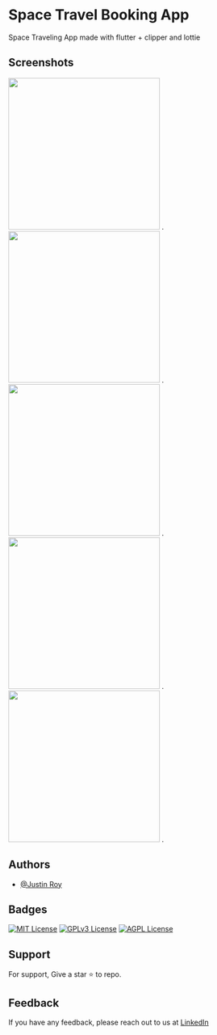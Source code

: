 # Space Travel Booking App

Space Traveling App made with flutter + clipper and lottie


## Screenshots
<img width="300" src="https://firebasestorage.googleapis.com/v0/b/instagram-clone-cf306.appspot.com/o/space%2F1.jpg?alt=media&token=8df5ea36-b86a-4bdf-951e-7784c9a73079">  .
<img width="300" src="https://firebasestorage.googleapis.com/v0/b/instagram-clone-cf306.appspot.com/o/space%2F2.jpg?alt=media&token=8df5ea36-b86a-4bdf-951e-7784c9a73079">  .
<img width="300" src="https://firebasestorage.googleapis.com/v0/b/instagram-clone-cf306.appspot.com/o/space%2F3.jpg?alt=media&token=8df5ea36-b86a-4bdf-951e-7784c9a73079">  .
<img width="300" src="https://firebasestorage.googleapis.com/v0/b/instagram-clone-cf306.appspot.com/o/space%2F4.jpg?alt=media&token=8df5ea36-b86a-4bdf-951e-7784c9a73079">  .
<img width="300" src="https://firebasestorage.googleapis.com/v0/b/instagram-clone-cf306.appspot.com/o/space%2F5.jpg?alt=media&token=8df5ea36-b86a-4bdf-951e-7784c9a73079">  .




## Authors

- [@Justin Roy](https://www.linkedin.com/in/justin-roy-4817551ba/)


## Badges

[![MIT License](https://img.shields.io/badge/License-MIT-green.svg)](https://choosealicense.com/licenses/mit/)
[![GPLv3 License](https://img.shields.io/badge/License-GPL%20v3-yellow.svg)](https://opensource.org/licenses/)
[![AGPL License](https://img.shields.io/badge/license-AGPL-blue.svg)](http://www.gnu.org/licenses/agpl-3.0)


## Support

For support, Give a star ⭐ to repo.


## Feedback

If you have any feedback, please reach out to us at [LinkedIn](https://www.linkedin.com/in/justin-roy-4817551ba/)

